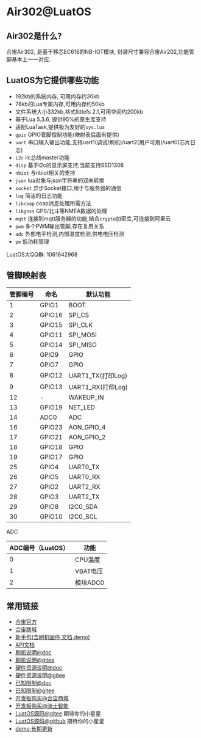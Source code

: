 # Air302@LuatOS

## Air302是什么?

合宙Air302, 是基于移芯EC616的NB-IOT模块, 封装尺寸兼容合宙Air202,功能管脚基本上一一对应.

## LuatOS为它提供哪些功能

* 192kb的系统内存, 可用内存约30kb
* 78kb的Lua专属内存,可用内存约50kb
* 文件系统大小332kb,格式littlefs 2.1,可用空间约200kb
* 基于Lua 5.3.6, 提供95%的原生库支持
* 适配LuaTask,提供极为友好的`sys.lua`
* `gpio` GPIO管脚控制功能(映射表后面有提供)
* `uart` 串口输入输出功能,支持uart1(调试/刷机)/uart2(用户可用)/uart0(芯片日志)
* `i2c` iic总线master功能
* `disp` 基于i2c的显示屏支持,当前支持SSD1306
* `nbiot` 与nbiot相关的支持
* `json` lua对象与json字符串的双向转换
* `socket` 异步Socket接口,用于与服务器的通信
* `log` 简洁的日志功能
* `libcoap` coap消息处理所需方法
* `libgnss` GPS/北斗等NMEA数据的处理
* `mqtt` 连接到mqtt服务器的功能,结合`crypto`加密库,可连接到阿里云
* `pwm` 多个PWM输出管脚,存在复用关系
* `adc` 外部电平检测,内部温度检测,供电电压检测
* `pm` 低功耗管理

LuatOS大QQ群: 1061642968

## 管脚映射表

| 管脚编号 | 命名   | 默认功能          |
| -------- | ------ | ----------------- |
| 1        | GPIO1  | BOOT              |
| 2        | GPIO16 | SPI_CS            |
| 3        | GPIO15 | SPI_CLK           |
| 4        | GPIO11 | SPI_MOSI          |
| 5        | GPIO14 | SPI_MISO          |
| 6        | GPIO9  | GPIO              |
| 7        | GPIO7  | GPIO              |
| 8        | GPIO12 | UART1_TX(打印Log) |
| 9        | GPIO13 | UART1_RX(打印Log) |
| 12       | -      | WAKEUP_IN         |
| 13       | GPIO19 | NET_LED           |
| 14       | ADC0   | ADC               |
| 16       | GPIO23 | AON_GPIO_4        |
| 17       | GPIO21 | AON_GPIO_2        |
| 18       | GPIO18 | GPIO              |
| 19       | GPIO17 | GPIO              |
| 25       | GPIO4  | UART0_TX          |
| 26       | GPIO5  | UART0_RX          |
| 27       | GPIO2  | UART2_RX          |
| 28       | GPIO3  | UART2_TX          |
| 29       | GPIO8  | I2C0_SDA          |
| 30       | GPIO10 | I2C0_SCL          |

ADC

| ADC编号（LuatOS） | 功能     |
| ----------------- | -------- |
| 0                 | CPU温度  |
| 1                 | VBAT电压 |
| 2                 | 模块ADC0 |



## 常用链接

* [合宙官方](http://www.openluat.com)
* [合宙商城](https://m.openluat.com)
* [新手包(含刷机固件,文档,demo)](https://gitee.com/openLuat/LuatOS/releases)
* [API文档](https://gitee.com/openLuat/LuatOS/blob/master/docs/api/lua/README.md)
* [刷机说明@doc](http://doc.openluat.com/article/977/0)
* [刷机说明@gitee](https://gitee.com/openLuat/LuatOS/blob/master/bsp/air302/userdoc/burn_guide.md)
* [硬件资源说明@doc](http://doc.openluat.com/article/978/0)
* [硬件资源说明@gitee](https://gitee.com/openLuat/LuatOS/blob/master/bsp/air302/userdoc/hw_resources.md)
* [已知限制@doc](http://doc.openluat.com/article/979/0)
* [已知限制@gitee](https://gitee.com/openLuat/LuatOS/blob/master/bsp/air302/userdoc/limits.md)
* [开发板购买@合宙商城](https://m.openluat.com)
* [开发板购买@骑士智能](https://item.taobao.com/item.htm?id=621910075534)
* [LuatOS源码@gitee](https://gitee.com/openLuat/LuatOS) 期待你的小星星
* [LuatOS源码@github](https://github.com/openLuat/LuatOS) 期待你的小星星
* [demo,长期更新](https://gitee.com/openLuat/LuatOS/tree/master/bsp/air302/demo)
